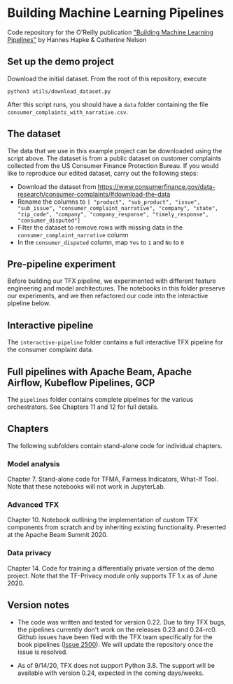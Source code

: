 # Building Machine Learning Pipelines

Code repository for the O'Reilly publication ["Building Machine Learning Pipelines"](http://www.buildingmlpipelines.com) by Hannes Hapke &amp; Catherine Nelson

## Set up the demo project

Download the initial dataset. From the root of this repository, execute

```
python3 utils/download_dataset.py
```

After this script runs, you should have a `data` folder containing the file `consumer_complaints_with_narrative.csv`.

## The dataset

The data that we use in this example project can be downloaded using the script above. The dataset is from a public dataset on customer complaints collected from the US Consumer Finance Protection Bureau. If you would like to reproduce our edited dataset, carry out the following steps:

- Download the dataset from https://www.consumerfinance.gov/data-research/consumer-complaints/#download-the-data
- Rename the columns to `[
        "product",
        "sub_product",
        "issue",
        "sub_issue",
        "consumer_complaint_narrative",
        "company",
        "state",
        "zip_code",
        "company",
        "company_response",
        "timely_response",
        "consumer_disputed"]`
- Filter the dataset to remove rows with missing data in the `consumer_complaint_narrative` column
- In the `consumer_disputed` column, map `Yes` to `1` and `No` to `0`


## Pre-pipeline experiment

Before building our TFX pipeline, we experimented with different feature engineering and model architectures. The notebooks in this folder preserve our experiments, and we then refactored our code into the interactive pipeline below.

## Interactive pipeline

The `interactive-pipeline` folder contains a full interactive TFX pipeline for the consumer complaint data.

## Full pipelines with Apache Beam, Apache Airflow, Kubeflow Pipelines, GCP

The `pipelines` folder contains complete pipelines for the various orchestrators. See Chapters 11 and 12 for full details.

## Chapters

The following subfolders contain stand-alone code for individual chapters.

### Model analysis
Chapter 7. Stand-alone code for TFMA, Fairness Indicators, What-If Tool. Note that these notebooks will not work in JupyterLab.

### Advanced TFX
Chapter 10. Notebook outlining the implementation of custom TFX components from scratch and by inheriting existing functionality. Presented at the Apache Beam Summit 2020.

### Data privacy
Chapter 14. Code for training a differentially private version of the demo project. Note that the TF-Privacy module only supports TF 1.x as of June 2020.

## Version notes

- The code was written and tested for version 0.22. Due to tiny TFX bugs, the pipelines currently don't work on the releases 0.23 and 0.24-rc0. Github issues have been filed with the TFX team specifically for the book pipelines ([Issue 2500](https://github.com/tensorflow/tfx/issues/2500#issuecomment-695363847)). We will update the repository once the issue is resolved.

- As of 9/14/20, TFX does not support Python 3.8. The support will be available with version 0.24, expected  in the coming days/weeks.
